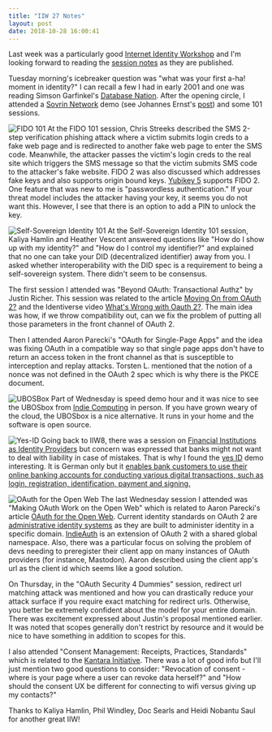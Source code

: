 ```yaml
---
title: "IIW 27 Notes"
layout: post
date: 2018-10-28 16:00:41
---
```

Last week was a particularly good [Internet Identity Workshop](http://www.internetidentityworkshop.com/) and I'm looking forward to reading the [session notes](http://iiw.idcommons.net/IIW_27_Session_Notes) as they are published.

Tuesday morning's icebreaker question was "what was your first a-ha! moment in identity?"  I can recall a few I had in early 2001 and one was reading Simson Garfinkel's [Database Nation](https://www.goodreads.com/book/show/846498.Database_Nation).  After the opening circle, I attended a [Sovrin Network](https://sovrin.org/) demo (see Johannes Ernst's [post](https://upon2020.com/blog/2018/10/pondrin-sovrin/)) and some 101 sessions.

![FIDO 101](https://s3.amazonaws.com/stark-moon-46/images/fido_101.jpg)
At the FIDO 101 session, Chris Streeks described the SMS 2-step verification phishing attack where a victim submits login creds to a fake web page and is redirected to another fake web page to enter the SMS code.  Meanwhile, the attacker passes the victim's login creds to the real site which triggers the SMS message so that the victim submits SMS code to the attacker's fake website.  FIDO 2 was also discussed which addresses fake keys and also supports origin bound keys.  [Yubikey 5](https://www.yubico.com/2018/09/introducing-the-yubikey-5-series-with-new-nfc-and-fido2-passwordless-features/) supports FIDO 2.  One feature that was new to me is "passwordless authentication." If your threat model includes the attacker having your key, it seems you do not want this.  However, I see that there is an option to add a PIN to unlock the key.  

![Self-Sovereign Identity 101](https://s3.amazonaws.com/stark-moon-46/images/self_sovereign.jpg)
At the Self-Sovereign Identity 101 session, Kaliya Hamlin and Heather Vescent answered questions like "How do I show up with my identity?" and "How do I control my identifier?" and explained that no one can take your DID (decentralized identifier) away from you.  I asked whether interoperability with the DID spec is a requirement to being a self-sovereign system.  There didn't seem to be consensus.

The first session I attended was "Beyond OAuth: Transactional Authz" by Justin Richer.  This session was related to the article [Moving On from OAuth 2?](https://medium.com/@justinsecurity/moving-on-from-oauth-2-629a00133ade) and the Identiverse video [What's Wrong with Oauth 2?](https://www.youtube.com/watch?v=OLwz7pIXOWQ&t=6s).  The main idea was how, if we throw compatibility out, can we fix the problem of putting all those parameters in the front channel of OAuth 2.

Then I attended Aaron Parecki's "OAuth for Single-Page Apps" and the idea was fixing OAuth in a compatible way so that single page apps don't have to return an access token in the front channel as that is susceptible to interception and replay attacks.  Torsten L. mentioned that the notion of a nonce was not defined in the OAuth 2 spec which is why there is the PKCE document.

![UBOSBox](https://s3.amazonaws.com/stark-moon-46/images/ubosbox.jpg)
Part of Wednesday is speed demo hour and it was nice to see the UBOSbox from [Indie Computing](https://indiecomputing.com/) in person.  If you have grown weary of the cloud, the UBOSbox is a nice alternative.  It runs in your home and the software is open source.

![Yes-ID](https://s3.amazonaws.com/stark-moon-46/images/yes_id.jpg)
Going back to IIW8, there was a session on [Financial Institutions as Identity Providers](http://iiw.idcommons.net/Financial_Institutions_as_Identity_Providers) but concern was expressed that banks might not want to deal with liability in case of mistakes.  That is why I found the [yes ID](https://www.yes.com) demo interesting.  It is German only but it [enables bank customers to use their online banking accounts for conducting various digital transactions, such as login, registration, identification, payment and signing.](http://iiw.idcommons.net/IIW_27_Demo_Hour)  



![OAuth for the Open Web](https://s3.amazonaws.com/stark-moon-46/images/oauth_open_web.jpg)
The last Wednesday session I attended was "Making OAuth Work on the Open Web" which is related to Aaron Parecki's article [OAuth for the Open Web](https://aaronparecki.com/2018/07/07/7/oauth-for-the-open-web).  Current identity standards on OAuth 2 are [administrative identity systems](http://www.windley.com/archives/2016/05/i_am_sybil.shtml) as they are built to administer identity in a specific domain.  [IndieAuth](https://indieauth.net/) is an extension of OAuth 2 with a shared global namespace.  Also, there was a particular focus on solving the problem of devs needing to preregister their client app on many instances of OAuth providers (for instance, Mastodon).  Aaron described using the client app's url as the client id which seems like a good solution.

On Thursday, in the "OAuth Security 4 Dummies" session, redirect url matching attack was mentioned and how you can drastically reduce your attack surface if you require exact matching for redirect urls.  Otherwise, you better be extremely confident about the model for your entire domain.  There was excitement expressed about Justin's proposal mentioned earlier.  It was noted that scopes generally don't restrict by resource and it would be nice to have something in addition to scopes for this.  

I also attended "Consent Management: Receipts, Practices, Standards" which is related to the [Kantara Initiative](https://kantarainitiative.org/).  There was a lot of good info but I'll just mention two good questions to consider: "Revocation of consent - where is your page where a user can revoke data herself?" and "How should the consent UX be different for connecting to wifi versus giving up my contacts?"

Thanks to Kaliya Hamlin, Phil Windley, Doc Searls and Heidi Nobantu Saul for another great IIW!
